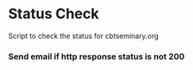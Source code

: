 # Status Check
Script to check the status for cbtseminary.org

### Send email if http response status is not 200